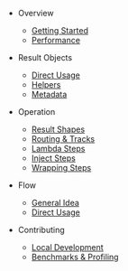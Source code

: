 * Overview
  * [Getting Started](overview/getting_started.md)
  * [Performance](overview/performance.md)

* Result Objects
  * [Direct Usage](result_objects/direct_usage.md)
  * [Helpers](result_objects/helpers.md)
  * [Metadata](result_objects/metadata.md)

* Operation
  * [Result Shapes](operation/result_shapes.md)
  * [Routing & Tracks](operation/routing_tracks.md)
  * [Lambda Steps](operation/lambda_steps.md)
  * [Inject Steps](operation/inject_steps.md)
  * [Wrapping Steps](operation/wrapping_steps.md)

* Flow
  * [General Idea](flow/general_idea.md)
  * [Direct Usage](flow/direct_usage.md)

* Contributing
  * [Local Development](contributing/local_development.md)
  * [Benchmarks & Profiling](contributing/benchmarks_profiling.md)
